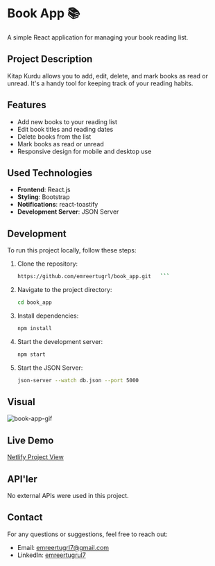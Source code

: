 # Book App 📚

A simple React application for managing your book reading list.

## Project Description

Kitap Kurdu allows you to add, edit, delete, and mark books as read or unread. It's a handy tool for keeping track of your reading habits.

## Features

- Add new books to your reading list
- Edit book titles and reading dates
- Delete books from the list
- Mark books as read or unread
- Responsive design for mobile and desktop use

## Used Technologies

- **Frontend**: React.js
- **Styling**: Bootstrap
- **Notifications**: react-toastify
- **Development Server**: JSON Server

## Development

To run this project locally, follow these steps:

1. Clone the repository:

   ````bash
   https://github.com/emreertugrl/book_app.git   ```

   ````

2. Navigate to the project directory:

   ```bash
   cd book_app
   ```

3. Install dependencies:

   ```bash
   npm install
   ```

4. Start the development server:

   ```bash
   npm start
   ```

5. Start the JSON Server:

   ```bash
   json-server --watch db.json --port 5000
   ```

## Visual

<img src="/" alt="book-app-gif">

## Live Demo

<a href="https://">Netlify Project View</a>

## API'ler

No external APIs were used in this project.

## Contact

For any questions or suggestions, feel free to reach out:

- Email: emreertugrl7@gmail.com
- LinkedIn: [emreertugrul7](https://www.linkedin.com/in/emreertugrul7/)
